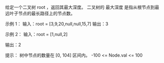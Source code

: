 给定一个二叉树 root ，返回其最大深度。
二叉树的 最大深度 是指从根节点到最远叶子节点的最长路径上的节点数。

示例 1：
输入：root = [3,9,20,null,null,15,7]
输出：3

示例 2：
输入：root = [1,null,2]

输出：2

提示：
树中节点的数量在 [0, 104] 区间内。
-100 <= Node.val <= 100